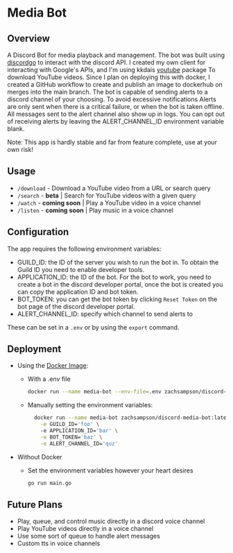 # Media Bot

## Overview

A Discord Bot for media playback and management. The bot was built
using [discordgo](https://github.com/bwmarrin/discordgo) to interact with the discord API. I created my own client for
interacting with Google's APIs, and I'm using kkdais [youtube](https://github.com/kkdai/youtube/v2) package To download
YouTube videos. Since I plan on deploying this with docker, I created a GitHub workflow to create and publish an image
to dockerhub on merges into the main branch. The bot is capable of sending alerts to a discord channel of your choosing.
To avoid excessive notifications Alerts are only sent when there is a critical failure, or when the bot is taken
offline. All messages sent to the alert channel also show up in logs. You can opt out of receiving alerts by leaving the
ALERT_CHANNEL_ID environment variable blank.

Note: This app is hardly stable and far from feature complete, use at your own risk!

## Usage

- `/download` - Download a YouTube video from a URL or search query
- `/search` - <b>beta</b> | Search for YouTube videos with a given query
- `/watch` - <b>coming soon</b> | Play a YouTube video in a voice channel
- `/listen` - <b>coming soon</b> | Play music in a voice channel

## Configuration

The app requires the following environment variables:

- GUILD_ID: the ID of the server you wish to run the bot in. To obtain the Guild ID you need to enable developer tools.
- APPLICATION_ID: the ID of the bot. For the bot to work, you need to create a bot in the discord developer portal, once
  the bot is created you can copy the application ID and bot token.
- BOT_TOKEN: you can get the bot token by clicking `Reset Token` on the bot page of the discord developer portal.
- ALERT_CHANNEL_ID: specify which channel to send alerts to

These can be set in a `.env` or by using the `export` command.

## Deployment

- Using the [Docker Image](https://hub.docker.com/repository/docker/zachsampson/discord-bot/general):
    - With a .env file
        ```bash
        docker run --name media-bot --env-file=.env zachsampson/discord-media-bot:latest
        ```
    - Manually setting the environment variables:
      ```bash
        docker run --name media-bot zachsampson/discord-media-bot:latest \
          -e GUILD_ID='foo' \  
          -e APPLICATION_ID='bar' \
          -e BOT_TOKEN='baz' \
          -e ALERT_CHANNEL_ID='quz'
        ```

- Without Docker
    - Set the environment variables however your heart desires
      ```bash 
      go run main.go
      ```

## Future Plans

- Play, queue, and control music directly in a discord voice channel
- Play YouTube videos directly in a voice channel
- Use some sort of queue to handle alert messages
- Custom tts in voice channels
